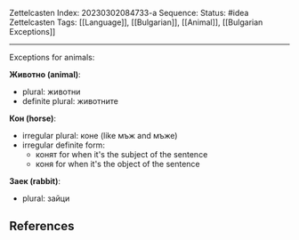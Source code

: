 Zettelcasten Index: 20230302084733-a
Sequence:
Status: #idea
Zettelcasten Tags: [[Language]], [[Bulgarian]], [[Animal]], [[Bulgarian Exceptions]]

---

Exceptions for animals:

**Животно (animal)**:
- plural: животни
- definite plural: животните

**Кон (horse)**:
- irregular plural: коне (like мъж and мъже)
- irregular definite form:
	- конят for when it's the subject of the sentence
	- коня for when it's the object of the sentence

**Заек (rabbit)**:
- plural: зайци

## References